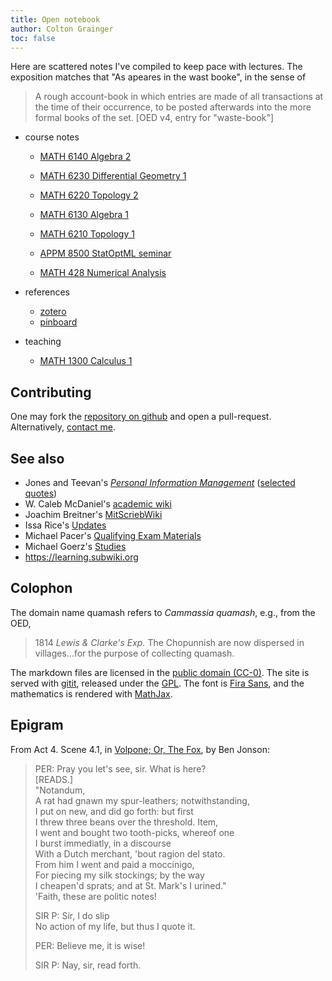 ```yaml
---
title: Open notebook
author: Colton Grainger
toc: false
---
```


Here are scattered notes I've compiled to keep pace with lectures. The exposition matches that "As apeares in the wast booke", in the sense of

> A rough account-book in which entries are made of all transactions at the time of their occurrence, to be posted afterwards into the more formal books of the set. [OED v4, entry for "waste-book"]

- course notes

    - [MATH 6140 Algebra 2](alg2)
    - [MATH 6230 Differential Geometry 1](diffgeo1)
    - [MATH 6220 Topology 2](top2)

    - [MATH 6130 Algebra 1](alg1)
    - [MATH 6210 Topology 1](top1)
    - [APPM 8500 StatOptML seminar](https://github.com/coltongrainger/fy19soml)

    - [MATH 428 Numerical Analysis](num)

- references

    - [zotero](https://www.zotero.org/coltongrainger/items)
    - [pinboard](https://pinboard.in/u:coltongrainger)

- teaching

    - [MATH 1300 Calculus 1](math1300)

## Contributing

One may fork the [repository on github](https://github.com/coltongrainger/quamash) and open a pull-request. Alternatively, [contact me](mailto:colton.grainger@colorado.edu).

## See also

- Jones and Teevan's [*Personal Information Management*](https://www.washington.edu/uwpress/search/books/JONPEP.html) ([selected quotes](pim))
- W. Caleb McDaniel's [academic wiki](http://wiki.wcaleb.rice.edu/)
- Joachim Breitner's [MitScriebWiki](http://mitschriebwiki.nomeata.de/)
- Issa Rice's [Updates](https://issarice.wordpress.com/)
- Michael Pacer's [Qualifying Exam Materials](https://mpacer.org/qualifying-exam-materials/#/qualifying-exam-written-portion/)
- Michael Goerz's [Studies](https://michaelgoerz.net/studies/)
- <https://learning.subwiki.org>

## Colophon

The domain name quamash refers to *Cammassia quamash*, e.g., from the OED,

> 1814 *Lewis & Clarke's Exp.* The Chopunnish are now dispersed in villages...for the purpose of collecting quamash.

The markdown files are licensed in the [public domain (CC-0)](http://creativecommons.org/about/cc0). The site is served with [gitit](https://github.com/jgm/gitit/), released under the [GPL](http://www.aaronsw.com/weblog/000360). The font is [Fira Sans](https://github.com/mozilla/Fira), and the mathematics is rendered with [MathJax](https://www.mathjax.org/).

## Epigram

From Act 4. Scene 4.1, in [Volpone; Or, The Fox](https://www.gutenberg.org/cache/epub/4039/pg4039.txt), by Ben Jonson:

> PER: Pray you let's see, sir. What is here? <br>
> [READS.] <br>
> "Notandum, <br>
> A rat had gnawn my spur-leathers; notwithstanding, <br>
> I put on new, and did go forth: but first <br>
> I threw three beans over the threshold. Item, <br>
> I went and bought two tooth-picks, whereof one <br>
> I burst immediatly, in a discourse <br>
> With a Dutch merchant, 'bout ragion del stato. <br>
> From him I went and paid a moccinigo, <br>
> For piecing my silk stockings; by the way <br>
> I cheapen'd sprats; and at St. Mark's I urined." <br>
> 'Faith, these are politic notes! <br>
> 
> SIR P: Sir, I do slip <br>
> No action of my life, but thus I quote it. <br>
> 
> PER: Believe me, it is wise! <br>
> 
> SIR P: Nay, sir, read forth.


